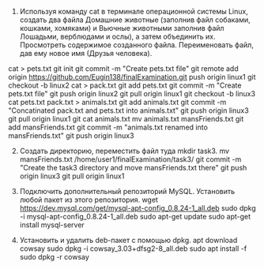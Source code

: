 1. Используя команду cat в терминале операционной системы Linux, создать
два файла Домашние животные (заполнив файл собаками, кошками,
хомяками) и Вьючные животными заполнив файл Лошадьми, верблюдами и
ослы), а затем объединить их. Просмотреть содержимое созданного файла.
Переименовать файл, дав ему новое имя (Друзья человека).

cat > pets.txt
git init
git commit -m "Create pets.txt file"
git remote add origin https://github.com/Eugin138/finalExamination.git
push origin linux1
git checkout -b linux2
cat > pack.txt
git add pets.txt
git commit -m "Create pets.txt file"
git push origin linux2
git pull origin linux1
git checkout -b linux3
cat pets.txt pack.txt > animals.txt
git add animals.txt
git commit -m "Concatinated pack.txt and pets.txt into animals.txt"
git push origin linux3
git pull origin linux1
git cat animals.txt
mv animals.txt mansFriends.txt
git add mansFriends.txt
git commit -m "animals.txt renamed into mansFriends.txt"
git push origin linux3


2. Создать директорию, переместить файл туда
mkdir task3.
mv mansFriends.txt /home/user1/finalExamination/task3/
git commit -m "Create the task3 directory and move mansFriends.txt there"
git push origin linux3
git pull origin linux1

3. Подключить дополнительный репозиторий MySQL. Установить любой пакет
из этого репозитория.
wget https://dev.mysql.com/get/mysql-apt-config_0.8.24-1_all.deb
sudo dpkg -i mysql-apt-config_0.8.24-1_all.deb
sudo apt-get update
sudo apt-get install mysql-server

4. Установить и удалить deb-пакет с помощью dpkg.
apt download cowsay
sudo dpkg -i cowsay_3.03+dfsg2-8_all.deb
sudo apt install -f
sudo dpkg -r cowsay
